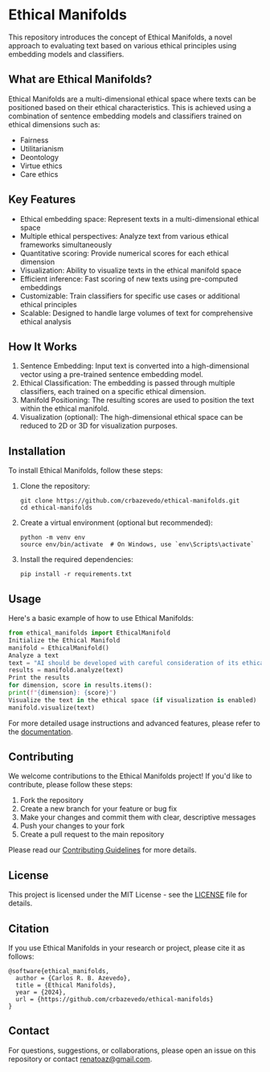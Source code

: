 # Ethical Manifolds

This repository introduces the concept of Ethical Manifolds, a novel approach to evaluating text based on various ethical principles using embedding models and classifiers.

## What are Ethical Manifolds?

Ethical Manifolds are a multi-dimensional ethical space where texts can be positioned based on their ethical characteristics. This is achieved using a combination of sentence embedding models and classifiers trained on ethical dimensions such as:

- Fairness
- Utilitarianism
- Deontology
- Virtue ethics
- Care ethics

## Key Features

- Ethical embedding space: Represent texts in a multi-dimensional ethical space
- Multiple ethical perspectives: Analyze text from various ethical frameworks simultaneously
- Quantitative scoring: Provide numerical scores for each ethical dimension
- Visualization: Ability to visualize texts in the ethical manifold space
- Efficient inference: Fast scoring of new texts using pre-computed embeddings
- Customizable: Train classifiers for specific use cases or additional ethical principles
- Scalable: Designed to handle large volumes of text for comprehensive ethical analysis

## How It Works

1. Sentence Embedding: Input text is converted into a high-dimensional vector using a pre-trained sentence embedding model.
2. Ethical Classification: The embedding is passed through multiple classifiers, each trained on a specific ethical dimension.
3. Manifold Positioning: The resulting scores are used to position the text within the ethical manifold.
4. Visualization (optional): The high-dimensional ethical space can be reduced to 2D or 3D for visualization purposes.

## Installation

To install Ethical Manifolds, follow these steps:

1. Clone the repository:
   ```
   git clone https://github.com/crbazevedo/ethical-manifolds.git
   cd ethical-manifolds
   ```

2. Create a virtual environment (optional but recommended):
   ```
   python -m venv env
   source env/bin/activate  # On Windows, use `env\Scripts\activate`
   ```

3. Install the required dependencies:
   ```
   pip install -r requirements.txt
   ```

## Usage

Here's a basic example of how to use Ethical Manifolds:

```python
from ethical_manifolds import EthicalManifold
Initialize the Ethical Manifold
manifold = EthicalManifold()
Analyze a text
text = "AI should be developed with careful consideration of its ethical implications."
results = manifold.analyze(text)
Print the results
for dimension, score in results.items():
print(f"{dimension}: {score}")
Visualize the text in the ethical space (if visualization is enabled)
manifold.visualize(text)
```

For more detailed usage instructions and advanced features, please refer to the [documentation](docs/README.md).

## Contributing

We welcome contributions to the Ethical Manifolds project! If you'd like to contribute, please follow these steps:

1. Fork the repository
2. Create a new branch for your feature or bug fix
3. Make your changes and commit them with clear, descriptive messages
4. Push your changes to your fork
5. Create a pull request to the main repository

Please read our [Contributing Guidelines](CONTRIBUTING.md) for more details.

## License

This project is licensed under the MIT License - see the [LICENSE](LICENSE) file for details.

## Citation

If you use Ethical Manifolds in your research or project, please cite it as follows:

```
@software{ethical_manifolds,
  author = {Carlos R. B. Azevedo},
  title = {Ethical Manifolds},
  year = {2024},
  url = {https://github.com/crbazevedo/ethical-manifolds}
}
```

## Contact

For questions, suggestions, or collaborations, please open an issue on this repository or contact [renatoaz@gmail.com](mailto:renatoaz@gmail.com).
